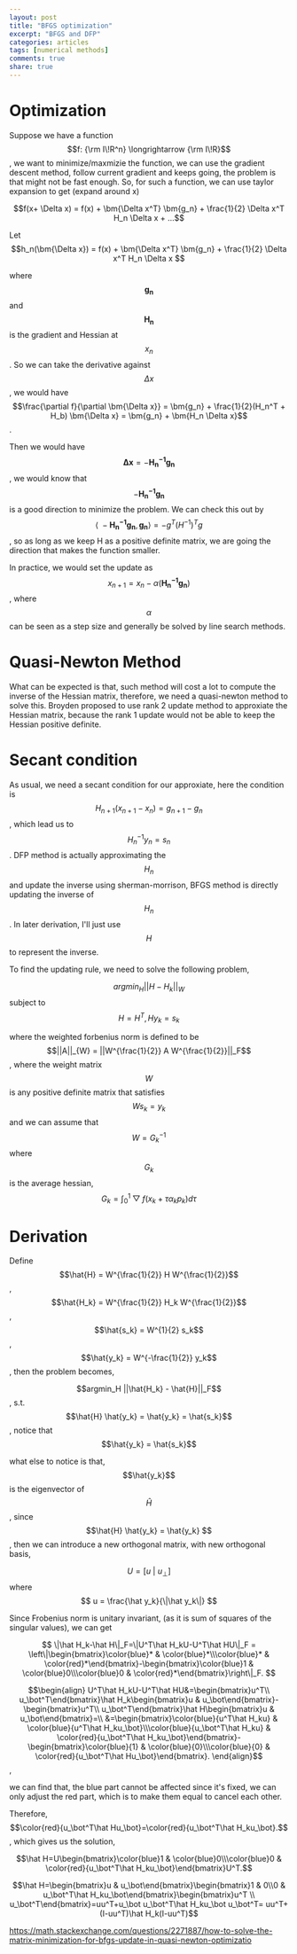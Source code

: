 ```yaml
---
layout: post
title: "BFGS optimization"
excerpt: "BFGS and DFP"
categories: articles
tags: [numerical methods]
comments: true
share: true
---
```


# Optimization

Suppose we have a function $$f: {\rm I\!R^n} \longrightarrow {\rm I\!R}$$, we want to minimize/maxmizie the function, we can use the gradient descent method, follow current gradient and keeps going, the problem is that might not be fast enough. So, for such a function,
we can use taylor expansion to get (expand around x)  

$$f(x+ \Delta x) = f(x) + \bm{\Delta x^T} \bm{g_n} + \frac{1}{2} \Delta x^T H_n \Delta x + ...$$  

Let $$h_n(\bm{\Delta x}) = f(x) + \bm{\Delta x^T} \bm{g_n} + \frac{1}{2} \Delta x^T H_n \Delta x $$  

where $$\bm{g_n}$$ and $$\bm{H_n}$$ is the gradient and Hessian at $$x_n$$. So we can take the derivative against $$\Delta x$$, we
would have $$\frac{\partial f}{\partial \bm{\Delta x}}  = \bm{g_n} + \frac{1}{2}(H_n^T + H_b) \bm{\Delta x} = \bm{g_n} + \bm{H_n \Delta x}$$.  

Then we would have $$\bm{\Delta x} = - \bm{H_n^{-1} g_n} $$, we would know that $$ - \bm{H_n^{-1} g_n}$$ is a good direction to minimize the problem. We can check this out by $$\langle\ - \bm{H_n^{-1} g_n}, \bm{g_n} \rangle  = - g^T (H^{-1})^T g$$, so as long as we keep H as a positive definite matrix, we are going the direction that makes the function smaller.

In practice, we would set the update as $$x_{n+1} = x_n - \alpha (\bm{H_n^{-1} g_n}) $$, where $$\alpha$$ can be seen as a step size and generally be solved by line search methods.

# Quasi-Newton Method

What can be expected is that, such method will cost a lot to compute the inverse of the Hessian matrix, therefore, we need a quasi-newton method to solve this. Broyden proposed to use rank 2 update method to approxiate the Hessian matrix, because the rank 1 update would not be able to keep the Hessian positive definite.  

# Secant condition
As usual, we need a secant condition for our approxiate, here the condition is $$H_{n+1}(x_{n+1} - x_{n}) = g_{n+1} - g_n$$, which lead us to $$H_{n}^{-1}y_n = s_n$$. DFP method is actually approximating the $$H_n$$ and update the inverse using sherman-morrison, BFGS method is directly updating the inverse of $$H_n$$. In later derivation, I'll just use $$H$$ to represent the inverse.  

To find the updating rule, we need to solve the following problem,  

$$argmin_H ||H - H_k||_{W} $$ subject to $$H = H^T, Hy_k = s_k$$  

where the weighted forbenius norm is defined to be $$||A||_{W} = ||W^{\frac{1}{2}} A W^{\frac{1}{2}}||_F$$, where the weight matrix $$W$$ is any positive definite matrix that satisfies $$Ws_k = y_k$$ and we can assume that $$W = G_k^{-1}$$ where $$G_k$$ is the average hessian, $$G_k = \int_0^1 \bigtriangledown f(x_k +\tau \alpha_k p_k) d\tau$$  

# Derivation

Define $$\hat{H} = W^{\frac{1}{2}} H W^{\frac{1}{2}}$$, $$\hat{H_k} = W^{\frac{1}{2}} H_k  W^{\frac{1}{2}}$$, $$\hat{s_k} = W^{1}{2} s_k$$, $$\hat{y_k} = W^{-\frac{1}{2}} y_k$$, then the problem becomes,  

$$argmin_H ||\hat{H_k} - \hat{H}||_F$$, s.t. $$\hat{H} \hat{y_k} = \hat{y_k} = \hat{s_k}$$, notice that $$\hat{y_k} = \hat{s_k}$$  

what else to notice is that, $$\hat{y_k}$$ is the eigenvector of $$\hat{H}$$, since $$\hat{H} \hat{y_k} = \hat{y_k} $$, then we can introduce a new orthogonal matrix, with new orthogonal basis, 

$$U = [u\ |\ u_\bot]$$ where $$ u = \frac{\hat y_k}{\|\hat y_k\|} $$  

Since Frobenius norm is unitary invariant, (as it is sum of squares of the singular values), we can get  

$$ \|\hat H_k-\hat H\|_F=\|U^T\hat H_kU-U^T\hat HU\|_F = \left\|\begin{bmatrix}\color{blue}* & \color{blue}*\\\color{blue}* & \color{red}*\end{bmatrix}-\begin{bmatrix}\color{blue}1 & \color{blue}0\\\color{blue}0 & \color{red}*\end{bmatrix}\right\|_F. $$


$$\begin{align}
U^T\hat H_kU-U^T\hat HU&=\begin{bmatrix}u^T\\ u_\bot^T\end{bmatrix}\hat H_k\begin{bmatrix}u & u_\bot\end{bmatrix}-\begin{bmatrix}u^T\\ u_\bot^T\end{bmatrix}\hat H\begin{bmatrix}u & u_\bot\end{bmatrix}=\\
&=\begin{bmatrix}\color{blue}{u^T\hat H_ku} & \color{blue}{u^T\hat H_ku_\bot}\\\color{blue}{u_\bot^T\hat H_ku} & \color{red}{u_\bot^T\hat H_ku_\bot}\end{bmatrix}-\begin{bmatrix}\color{blue}{1} & \color{blue}{0}\\\color{blue}{0} & \color{red}{u_\bot^T\hat Hu_\bot}\end{bmatrix}.
\end{align}$$,  

we can find that, the blue part cannot be affected since it's fixed, we can only adjust the red part, which is to make them equal to cancel each other.

Therefore, $$\color{red}{u_\bot^T\hat Hu_\bot}=\color{red}{u_\bot^T\hat H_ku_\bot}.$$, which gives us the solution,  

$$\hat H=U\begin{bmatrix}\color{blue}1 & \color{blue}0\\\color{blue}0 & \color{red}{u_\bot^T\hat H_ku_\bot}\end{bmatrix}U^T.$$

$$\hat H=\begin{bmatrix}u & u_\bot\end{bmatrix}\begin{bmatrix}1 & 0\\0 & u_\bot^T\hat H_ku_\bot\end{bmatrix}\begin{bmatrix}u^T \\ u_\bot^T\end{bmatrix}=uu^T+u_\bot u_\bot^T\hat H_ku_\bot u_\bot^T=
uu^T+(I-uu^T)\hat H_k(I-uu^T)$$





https://math.stackexchange.com/questions/2271887/how-to-solve-the-matrix-minimization-for-bfgs-update-in-quasi-newton-optimizatio
